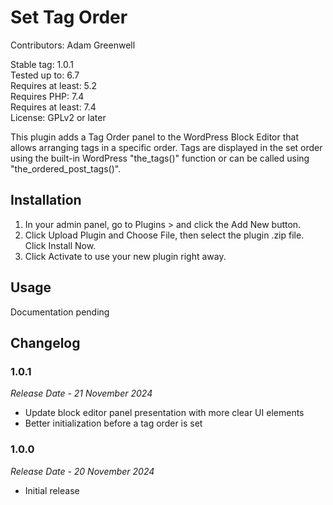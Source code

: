 # Set Tag Order #

Contributors: Adam Greenwell

Stable tag: 1.0.1 \
Tested up to: 6.7 \
Requires at least: 5.2 \
Requires PHP: 7.4 \
Requires at least: 7.4 \
License: GPLv2 or later

This plugin adds a Tag Order panel to the WordPress Block Editor that allows arranging tags in a specific order. Tags are
displayed in the set order using the built-in WordPress "the_tags()" function or can be called using
"the_ordered_post_tags()".

## Installation ##

1. In your admin panel, go to Plugins > and click the Add New button.
2. Click Upload Plugin and Choose File, then select the plugin .zip file. Click Install Now.
3. Click Activate to use your new plugin right away.


## Usage ##

Documentation pending

## Changelog ##

### 1.0.1 ###
*Release Date - 21 November 2024*

* Update block editor panel presentation with more clear UI elements
* Better initialization before a tag order is set

### 1.0.0 ###
*Release Date - 20 November 2024*

* Initial release